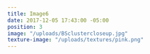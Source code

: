 ```yaml
---
title: Image6
date: 2017-12-05 17:43:00 -05:00
position: 3
image: "/uploads/BSclustercloseup.jpg"
texture-image: "/uploads/textures/pink.png"
---
```


